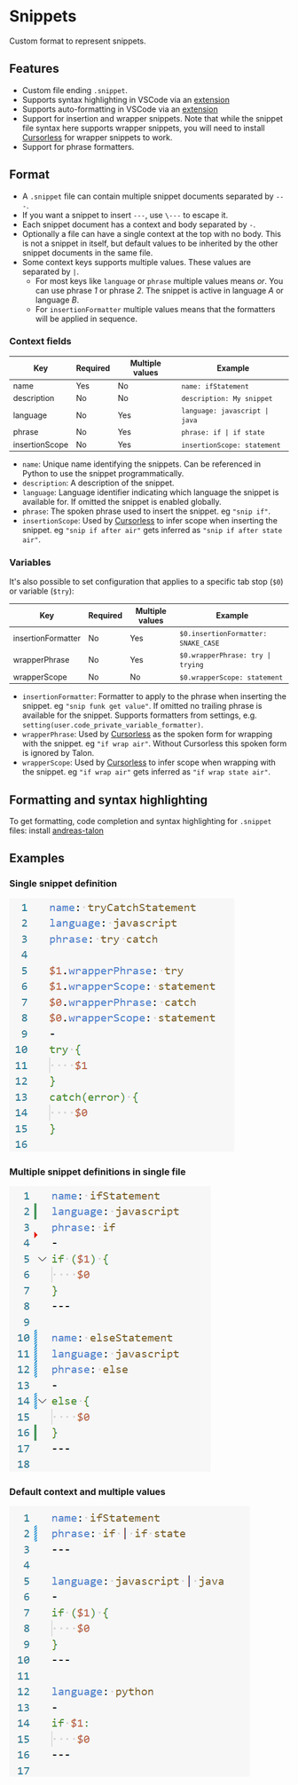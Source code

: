 # Snippets

Custom format to represent snippets.

## Features

- Custom file ending `.snippet`.
- Supports syntax highlighting in VSCode via an [extension](https://marketplace.visualstudio.com/items?itemName=AndreasArvidsson.andreas-talon)
- Supports auto-formatting in VSCode via an [extension](https://marketplace.visualstudio.com/items?itemName=AndreasArvidsson.andreas-talon)
- Support for insertion and wrapper snippets. Note that while the snippet file syntax here supports wrapper snippets, you will need to install [Cursorless](https://www.cursorless.org) for wrapper snippets to work.
- Support for phrase formatters.

## Format

- A `.snippet` file can contain multiple snippet documents separated by `---`.
- If you want a snippet to insert `---`, use `\---` to escape it.
- Each snippet document has a context and body separated by `-`.
- Optionally a file can have a single context at the top with no body. This is not a snippet in itself, but default values to be inherited by the other snippet documents in the same file.
- Some context keys supports multiple values. These values are separated by `|`.
  - For most keys like `language` or `phrase` multiple values means _or_. You can use phrase _1_ or phrase _2_. The snippet is active in language _A_ or language _B_.
  - For `insertionFormatter` multiple values means that the formatters will be applied in sequence.

### Context fields

| Key            | Required | Multiple values | Example                        |
| -------------- | -------- | --------------- | ------------------------------ |
| name           | Yes      | No              | `name: ifStatement`            |
| description    | No       | No              | `description: My snippet`      |
| language       | No       | Yes             | `language: javascript \| java` |
| phrase         | No       | Yes             | `phrase: if \| if state`       |
| insertionScope | No       | Yes             | `insertionScope: statement`    |

- `name`: Unique name identifying the snippets. Can be referenced in Python to use the snippet programmatically.
- `description`: A description of the snippet.
- `language`: Language identifier indicating which language the snippet is available for. If omitted the snippet is enabled globally.
- `phrase`: The spoken phrase used to insert the snippet. eg `"snip if"`.
- `insertionScope`: Used by [Cursorless](https://www.cursorless.org) to infer scope when inserting the snippet. eg `"snip if after air"` gets inferred as `"snip if after state air"`.

### Variables

It's also possible to set configuration that applies to a specific tab stop (`$0`) or variable (`$try`):

| Key                | Required | Multiple values | Example                             |
| ------------------ | -------- | --------------- | ----------------------------------- |
| insertionFormatter | No       | Yes             | `$0.insertionFormatter: SNAKE_CASE` |
| wrapperPhrase      | No       | Yes             | `$0.wrapperPhrase: try \| trying`   |
| wrapperScope       | No       | No              | `$0.wrapperScope: statement`        |

- `insertionFormatter`: Formatter to apply to the phrase when inserting the snippet. eg `"snip funk get value"`. If omitted no trailing phrase is available for the snippet. Supports formatters from settings, e.g. `setting(user.code_private_variable_formatter)`.
- `wrapperPhrase`: Used by [Cursorless](https://www.cursorless.org) as the spoken form for wrapping with the snippet. eg `"if wrap air"`. Without Cursorless this spoken form is ignored by Talon.
- `wrapperScope`: Used by [Cursorless](https://www.cursorless.org) to infer scope when wrapping with the snippet. eg `"if wrap air"` gets inferred as `"if wrap state air"`.

## Formatting and syntax highlighting

To get formatting, code completion and syntax highlighting for `.snippet` files: install [andreas-talon](https://marketplace.visualstudio.com/items?itemName=AndreasArvidsson.andreas-talon)

## Examples

### Single snippet definition

![snippets1](./images/snippets1.png)

### Multiple snippet definitions in single file

![snippets2](./images/snippets2.png)

### Default context and multiple values

![snippets3](./images/snippets3.png)
